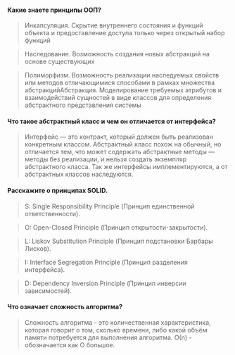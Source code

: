 #### Какие знаете принципы ООП?

> Инкапсуляция. Скрытие внутреннего состояния и функций объекта и предоставление доступа только через открытый
> набор функций

> Наследование. Возможность создания новых абстракций на основе существующих

> Полиморфизм. Возможность реализации наследуемых свойств или методов отличающимися способами в рамках
> множества абстракцийАбстракция. Моделирование требуемых атрибутов и взаимодействий сущностей в виде классов для определения
> абстрактного представления системы


#### Что такое абстрактный класс и чем он отличается от интерфейса?

> Интерфейс — это контракт, который должен быть реализован конкретным классом. Абстрактный класс похож на обычный, 
> но отличается тем, что может содержать абстрактные методы — методы без реализации, и нельзя создать экземпляр
> абстрактного класса. Так же интерфейсы имплементируются, а от абстрактных классов наследуются.


#### Расскажите о принципах SOLID.

>    S: Single Responsibility Principle (Принцип единственной ответственности).

>    O: Open-Closed Principle (Принцип открытости-закрытости).

>    L: Liskov Substitution Principle (Принцип подстановки Барбары Лисков).

>    I: Interface Segregation Principle (Принцип разделения интерфейса).

>    D: Dependency Inversion Principle (Принцип инверсии зависимостей).


#### Что означает сложность алгоритма?

>    Сложность алгоритма - это количественная характеристика, которая говорит о том, сколько времени, либо какой объём
>    памяти потребуется для выполнения алгоритма. О(n) - обозначается как О большое.

 
          